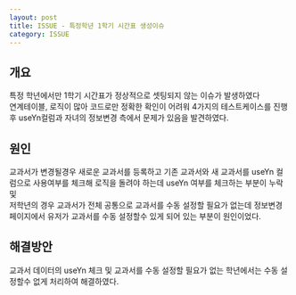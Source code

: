 ```yaml
---
layout: post
title: ISSUE - 특정학년 1학기 시간표 생성이슈
category: ISSUE
---
```


## 개요

특정 학년에서만 1학기 시간표가 정상적으로 셋팅되지 않는 이슈가 발생하였다  
연계테이블, 로직이 많아 코드로만 정확한 확인이 어려워 4가지의 테스트케이스를 진행 후 useYn컬럼과 자녀의 정보변경 측에서 문제가 있음을 발견하였다.
<br>

## 원인

교과서가 변경될경우 새로운 교과서를 등록하고 기존 교과서와 새 교과서를 useYn 컬럼으로 사용여부를 체크해 로직을 돌려야 하는데 useYn 여부를 체크하는 부분이 누락 및  
저학년의 경우 교과서가 전체 공통으로 교과서를 수동 설정할 필요가 없는데
정보변경 페이지에서 유저가 교과서를 수동 설정할수 있게 되어 있는 부분이 원인이었다.

## 해결방안

교과서 데이터의 useYn 체크 및 교과서를 수동 설정할 필요가 없는 학년에서는 수동 설정할수 없게 처리하여 해결하였다.
